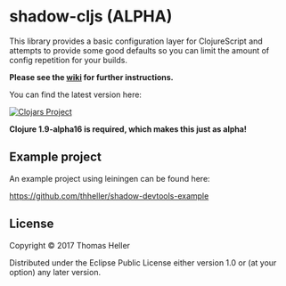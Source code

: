 # shadow-cljs (ALPHA)

This library provides a basic configuration layer for ClojureScript and attempts to provide some good defaults so you can limit the amount of config repetition for your builds. 

**Please see the [wiki](https://github.com/thheller/shadow-cljs/wiki/Using-shadow-devtools) for further instructions.**

You can find the latest version here:

[![Clojars Project](https://img.shields.io/clojars/v/thheller/shadow-cljs.svg)](https://clojars.org/thheller/shadow-cljs)

**Clojure 1.9-alpha16 is required, which makes this just as alpha!**


## Example project

An example project using leiningen can be found here:

https://github.com/thheller/shadow-devtools-example

## License

Copyright © 2017 Thomas Heller

Distributed under the Eclipse Public License either version 1.0 or (at
your option) any later version.
